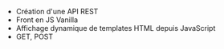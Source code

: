 - Création d'une API REST
- Front en JS Vanilla
- Affichage dynamique de templates HTML depuis JavaScript
- GET, POST 
